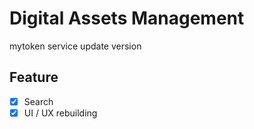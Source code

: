 # Digital Assets Management


mytoken service update version


## Feature

- [x] Search
- [x] UI / UX rebuilding

